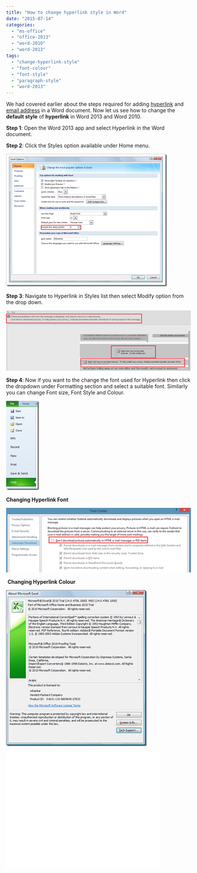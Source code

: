 ```yaml
---
title: "How to change hyperlink style in Word"
date: "2015-07-14"
categories: 
  - "ms-office"
  - "office-2013"
  - "word-2010"
  - "word-2013"
tags: 
  - "change-hyperlink-style"
  - "font-colour"
  - "font-style"
  - "paragraph-style"
  - "word-2013"
---
```


We had covered earlier about the steps required for adding [hyperlink](http://blogmines.com/blog/2013/05/13/how-to-insert-hyperlink-in-word-2013/) and [email address](http://blogmines.com/blog/2013/05/14/adding-email-address-with-subject-in-word-2013/) in a Word document. Now let us see how to change the **default style** of **hyperlink** in Word 2013 and Word 2010.

**Step 1**: Open the Word 2013 app and select Hyperlink in the Word document.

**Step 2**: Click the Styles option available under Home menu.

[![Word 2013 Styles](/assets/images/image_thumb35.png "Word 2013 Styles")](http://blogmines.com/blog/wp-content/uploads/2013/05/image34.png)

**Step 3**: Navigate to Hyperlink in Styles list then select Modify option from the drop down.

[![Modify Hyperlink Style](/assets/images/image_thumb36.png "Modify Hyperlink Style")](http://blogmines.com/blog/wp-content/uploads/2013/05/image35.png)

**Step 4**: Now if you want to the change the font used for Hyperlink then click the dropdown under Formatting section and select a suitable font. Similarly you can change Font size, Font Style and Colour.

[![Modify Style](/assets/images/image_thumb37.png "Modify Style")](http://blogmines.com/blog/wp-content/uploads/2013/05/image36.png)

**Changing Hyperlink Font**

[![Modify Hyperlink Font](/assets/images/image_thumb38.png "Modify Hyperlink Font")](http://blogmines.com/blog/wp-content/uploads/2013/05/image37.png)

 **Changing Hyperlink Colour**

[![Modify Hyperlink Colour](/assets/images/image_thumb39.png "Modify Hyperlink Colour")](http://blogmines.com/blog/wp-content/uploads/2013/05/image38.png)

<iframe width="420" height="315" src="//www.youtube.com/embed/EvsFCi61Mqw" frameborder="0" allowfullscreen></iframe>
